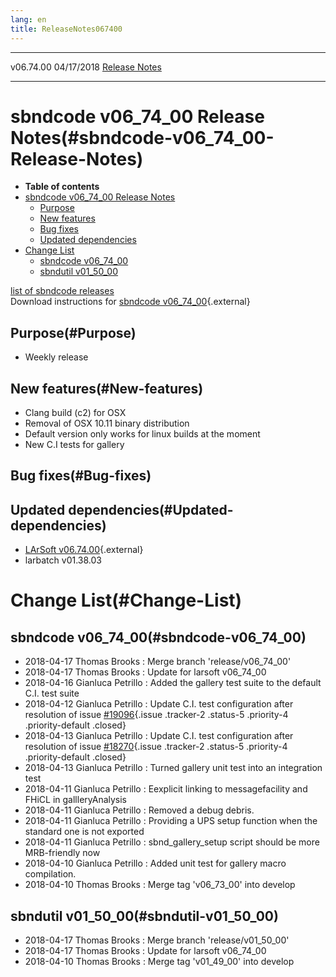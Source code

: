 ```yaml
---
lang: en
title: ReleaseNotes067400
---
```


  ----------- ------------ -- -- ------------------------------------------------------
  v06.74.00   04/17/2018         [Release Notes](ReleaseNotes067400.html)
  ----------- ------------ -- -- ------------------------------------------------------



sbndcode v06\_74\_00 Release Notes(#sbndcode-v06_74_00-Release-Notes)
======================================================================================

-   **Table of contents**
-   [sbndcode v06\_74\_00 Release
    Notes](#sbndcode-v06_74_00-Release-Notes)
    -   [Purpose](#Purpose)
    -   [New features](#New-features)
    -   [Bug fixes](#Bug-fixes)
    -   [Updated dependencies](#Updated-dependencies)
-   [Change List](#Change-List)
    -   [sbndcode v06\_74\_00](#sbndcode-v06_74_00)
    -   [sbndutil v01\_50\_00](#sbndutil-v01_50_00)

[list of sbndcode
releases](List_of_SBND_code_releases.html)\
Download instructions for [sbndcode
v06\_74\_00](http://scisoft.fnal.gov/scisoft/bundles/sbnd/v06_74_00/sbndcode-v06_74_00.html){.external}



Purpose(#Purpose)
----------------------------------

-   Weekly release



New features(#New-features)
--------------------------------------------

-   Clang build (c2) for OSX
-   Removal of OSX 10.11 binary distribution
-   Default version only works for linux builds at the moment
-   New C.I tests for gallery



Bug fixes(#Bug-fixes)
--------------------------------------



Updated dependencies(#Updated-dependencies)
------------------------------------------------------------

-   [LArSoft
    v06.74.00](https://cdcvs.fnal.gov/redmine/projects/larsoft/wiki/ReleaseNotes067400){.external}
-   larbatch v01.38.03



Change List(#Change-List)
==========================================



sbndcode v06\_74\_00(#sbndcode-v06_74_00)
----------------------------------------------------------

-   2018-04-17 Thomas Brooks : Merge branch \'release/v06\_74\_00\'
-   2018-04-17 Thomas Brooks : Update for larsoft v06\_74\_00
-   2018-04-16 Gianluca Petrillo : Added the gallery test suite to the
    default C.I. test suite
-   2018-04-12 Gianluca Petrillo : Update C.I. test configuration after
    resolution of issue
    [\#19096](/redmine/issues/19096 "Feature: Reference file paths expressed with variables are not fully supported by the C.I. system (Closed)"){.issue
    .tracker-2 .status-5 .priority-4 .priority-default .closed}
-   2018-04-13 Gianluca Petrillo : Update C.I. test configuration after
    resolution of issue
    [\#18270](/redmine/issues/18270 "Feature: Have test_runner find the test configuration file from the source directory (Closed)"){.issue
    .tracker-2 .status-5 .priority-4 .priority-default .closed}
-   2018-04-13 Gianluca Petrillo : Turned gallery unit test into an
    integration test
-   2018-04-11 Gianluca Petrillo : Eexplicit linking to messagefacility
    and FHiCL in gallleryAnalysis
-   2018-04-11 Gianluca Petrillo : Removed a debug debris.
-   2018-04-11 Gianluca Petrillo : Providing a UPS setup function when
    the standard one is not exported
-   2018-04-11 Gianluca Petrillo : sbnd\_gallery\_setup script should be
    more MRB-friendly now
-   2018-04-10 Gianluca Petrillo : Added unit test for gallery macro
    compilation.
-   2018-04-10 Thomas Brooks : Merge tag \'v06\_73\_00\' into develop



sbndutil v01\_50\_00(#sbndutil-v01_50_00)
----------------------------------------------------------

-   2018-04-17 Thomas Brooks : Merge branch \'release/v01\_50\_00\'
-   2018-04-17 Thomas Brooks : Update for larsoft v06\_74\_00
-   2018-04-10 Thomas Brooks : Merge tag \'v01\_49\_00\' into develop
